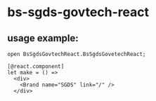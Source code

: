 # bs-sgds-govtech-react

## usage example:

```
open BsSgdsGovtechReact.BsSgdsGovetechReact;

[@react.component]
let make = () =>
  <div>
    <Brand name="SGDS" link="/" />
  </div>
```
